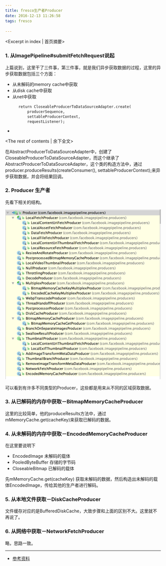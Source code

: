 ```yaml
---
title: fresco生产者Producer
date: 2016-12-13 11:26:58
tags: fresco

---
```

<Excerpt in index | 首页摘要>
### 1. 从ImagePipeline#submitFetchRequest说起

上篇说到，这里干了三件事，第三件事，就是我们异步获取数据的过程，这里的异步获取数据包括三个方面：

* 从未解码的memory cache中获取
* 从disk cache中获取
* 从net中获取

```
      return CloseableProducerToDataSourceAdapter.create(
          producerSequence,
          settableProducerContext,
          requestListener);
```

+ <!-- more -->
<The rest of contents | 余下全文>


在AbstractProducerToDataSourceAdapter中，创建了CloseableProducerToDataSourceAdapter，而这个继承了AbstractProducerToDataSourceAdapter，这个类的构造方法中，通过producer.produceResults(createConsumer(), settableProducerContext);来异步获取数据，并会将结果回调。


### 2. Producer 生产者

先看下相关的结构。

![](/images/fresco/fresco_2.png)

可以看到有许多不同类型的Producer，这些都是用来从不同的区域获取数据。


### 3. 从已解码的内存中获取－BitmapMemoryCacheProducer


这里的比较简单，他的produceResults方法中，通过mMemoryCache.get(cacheKey)来获取已解码的数据。

### 4. 从未解码的内存中获取－EncodedMemoryCacheProducer


在这里要说明下

* EncodedImage 未解码的载体
* PooledByteBuffer 存储的字节码
* CloseableBitmap 已解码的载体


先mMemoryCache.get(cacheKey) 获取未解码的数据，然后构造出未解码的载体EncodedImage，传给其他的生产者进行解码。

### 5. 从本地文件获取－DiskCacheProducer

文件缓存对应的是BufferedDiskCache，大致步骤和上面的区别不大。这里就不再说了。

### 6. 从网络中获取－NetworkFetchProducer

略，思路一致。


_ _ _

* [参考资料](https://github.com/desmond1121/Fresco-Source-Analysis/blob/master/Fresco%E6%BA%90%E7%A0%81%E5%88%86%E6%9E%90(5)%20-%20Producer%E6%B5%81%E6%B0%B4%E7%BA%BF.md)
